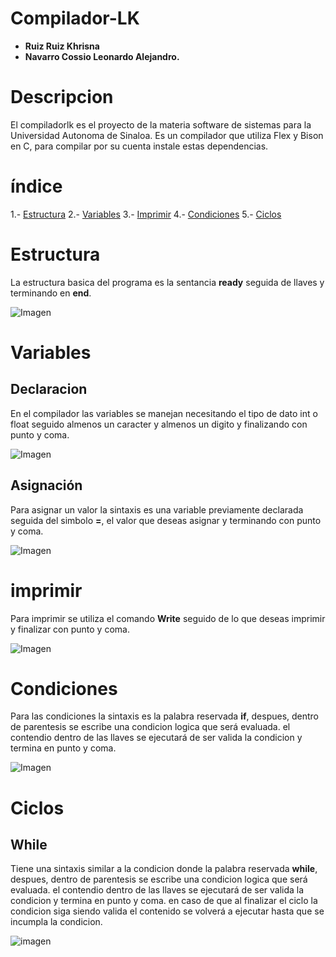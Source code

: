# Compilador-LK
- **Ruiz Ruiz Khrisna** 
- **Navarro Cossio Leonardo Alejandro.**
# Descripcion
El compiladorlk es el proyecto de la materia software de sistemas para la Universidad Autonoma de Sinaloa.
Es un compilador que utiliza Flex y Bison en C, para compilar por su cuenta instale estas dependencias.
# índice
1.- [Estructura](#Estructura)
2.- [Variables](#Variables)
3.- [Imprimir](#Imprimir)
4.- [Condiciones](#Condiciones)
5.- [Ciclos](#Ciclos)

# Estructura
La estructura basica del programa es la sentancia **ready** seguida de llaves y terminando en **end**.

![Imagen](https://cdn.discordapp.com/attachments/747285850609549424/1195569739083284560/image.png?ex=65b47816&is=65a20316&hm=44d5f0ec6d3fa7abc3ddf5c9d9c0dee13699975aaa4411897471dec6e911f906&)
# Variables
## Declaracion
En el compilador las variables se manejan necesitando el tipo de dato int o float seguido almenos un caracter y almenos un digito y finalizando con punto y coma.

![Imagen](https://cdn.discordapp.com/attachments/747285850609549424/1195571410010112080/image.png?ex=65b479a4&is=65a204a4&hm=36f3516c77a75bf77c6fd7b3967d28cd29f6f52c272f44754829248adc575021&)
## Asignación
Para asignar un valor la sintaxis es una variable previamente declarada seguida del simbolo **=**, el valor que deseas asignar y terminando con punto y coma.

![Imagen](https://cdn.discordapp.com/attachments/747285850609549424/1195571536682291250/image.png?ex=65b479c2&is=65a204c2&hm=c5130c560635a004a0943cc8fd75bb8b8dc8104c7ca7b2f91ef432df9e1efc20&)
# imprimir
Para imprimir se utiliza el comando **Write** seguido de lo que deseas imprimir y finalizar con punto y coma.

![Imagen](https://cdn.discordapp.com/attachments/747285850609549424/1195572874921115688/image.png?ex=65b47b02&is=65a20602&hm=ce78b02cdfec7eda1840adc3aa0539ddb4cbeab527a24a45bf9909a8b530d13f&)
# Condiciones
Para las condiciones la sintaxis es la palabra reservada **if**, despues, dentro de parentesis se escribe una condicion logica que será evaluada. el contendio dentro de las llaves se ejecutará de ser valida la condicion y termina en punto y coma.

![Imagen](https://cdn.discordapp.com/attachments/747285850609549424/1195574110026211458/image.png?ex=65b47c28&is=65a20728&hm=84d23ced77beab274667fc8f704687317b5354e808f69abde3d7e9f8cb85427d&)
# Ciclos
## While
Tiene una sintaxis similar a la condicion donde la palabra reservada **while**, despues, dentro de parentesis se escribe una condicion logica que será evaluada. el contendio dentro de las llaves se ejecutará de ser valida la condicion y termina en punto y coma. en caso de que al finalizar el ciclo la condicion siga siendo valida el contenido se volverá a ejecutar hasta que se incumpla la condicion.

![imagen](https://cdn.discordapp.com/attachments/747285850609549424/1195576041155072072/image.png?ex=65b47df4&is=65a208f4&hm=37f82eaedad5fbe7acadb0ff81d8dfa5404b499473e9ab1b11034fded059d961&)